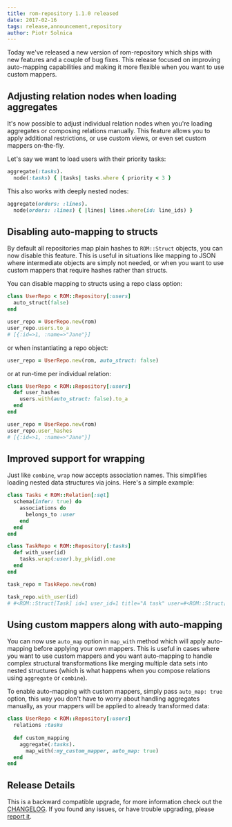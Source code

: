```yaml
---
title: rom-repository 1.1.0 released
date: 2017-02-16
tags: release,announcement,repository
author: Piotr Solnica
---
```


Today we've released a new version of rom-repository which ships with new features and a couple of bug fixes. This release focused on improving auto-mapping capabilities and making it more flexible when you want to use custom mappers.

## Adjusting relation nodes when loading aggregates
It's now possible to adjust individual relation nodes when you're loading aggregates or composing relations manually. This feature allows you to apply additional restrictions, or use custom views, or even set custom mappers on-the-fly.

Let's say we want to load users with their priority tasks:

``` ruby
aggregate(:tasks).
  node(:tasks) { |tasks| tasks.where { priority < 3 }
```

This also works with deeply nested nodes:

``` ruby
aggregate(orders: :lines).
  node(orders: :lines) { |lines| lines.where(id: line_ids) }
```

## Disabling auto-mapping to structs

By default all repositories map plain hashes to `ROM::Struct` objects, you can now disable this feature. This is useful in situations like mapping to JSON where intermediate objects are simply not needed, or when you want to use custom mappers that require hashes rather than structs.

You can disable mapping to structs using a repo class option:

``` ruby
class UserRepo < ROM::Repository[:users]
  auto_struct(false)
end

user_repo = UserRepo.new(rom)
user_repo.users.to_a
# [{:id=>1, :name=>"Jane"}]
```

or when instantiating a repo object:

``` ruby
user_repo = UserRepo.new(rom, auto_struct: false)
```

or at run-time per individual relation:

``` ruby
class UserRepo < ROM::Repository[:users]
  def user_hashes
    users.with(auto_struct: false).to_a
  end
end

user_repo = UserRepo.new(rom)
user_repo.user_hashes
# [{:id=>1, :name=>"Jane"}]
```

## Improved support for wrapping

Just like `combine`, `wrap` now accepts association names. This simplifies loading nested data structures via joins. Here's a simple example:

``` ruby
class Tasks < ROM::Relation[:sql]
  schema(infer: true) do
    associations do
      belongs_to :user
    end
  end
end

class TaskRepo < ROM::Repository[:tasks]
  def with_user(id)
    tasks.wrap(:user).by_pk(id).one
  end
end

task_repo = TaskRepo.new(rom)

task_repo.with_user(id)
# #<ROM::Struct[Task] id=1 user_id=1 title="A task" user=#<ROM::Struct[User] id=1 name="Jane">>
```

## Using custom mappers along with auto-mapping
You can now use `auto_map` option in `map_with` method which will apply auto-mapping before applying your own mappers. This is useful in cases where you want to use custom mappers and you want auto-mapping to handle complex structural transformations like merging multiple data sets into nested structures (which is what happens when you compose relations using `aggregate` or `combine`).

To enable auto-mapping with custom mappers, simply pass `auto_map: true` option, this way you don't have to worry about handling aggregates manually, as your mappers will be applied to already transformed data:

``` ruby
class UserRepo < ROM::Repository[:users]
  relations :tasks
  
  def custom_mapping
    aggregate(:tasks).
      map_with(:my_custom_mapper, auto_map: true)
  end
end
```

## Release Details

This is a backward compatible upgrade, for more information check out the [CHANGELOG](https://github.com/rom-rb/rom-repository/blob/master/CHANGELOG.md#v110-2017-02-16). If you found any issues, or have trouble upgrading, please [report it](https://github.com/rom-rb/rom-repository).